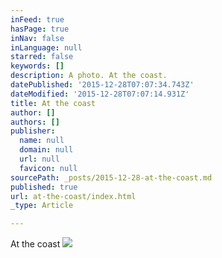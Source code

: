 ```yaml
---
inFeed: true
hasPage: true
inNav: false
inLanguage: null
starred: false
keywords: []
description: A photo. At the coast.
datePublished: '2015-12-28T07:07:34.743Z'
dateModified: '2015-12-28T07:07:14.931Z'
title: At the coast
author: []
authors: []
publisher:
  name: null
  domain: null
  url: null
  favicon: null
sourcePath: _posts/2015-12-28-at-the-coast.md
published: true
url: at-the-coast/index.html
_type: Article

---
```

At the coast
![](https://the-grid-user-content.s3-us-west-2.amazonaws.com/164e0ac8-e4e6-40bc-ade6-72c44c4c4964.jpg)